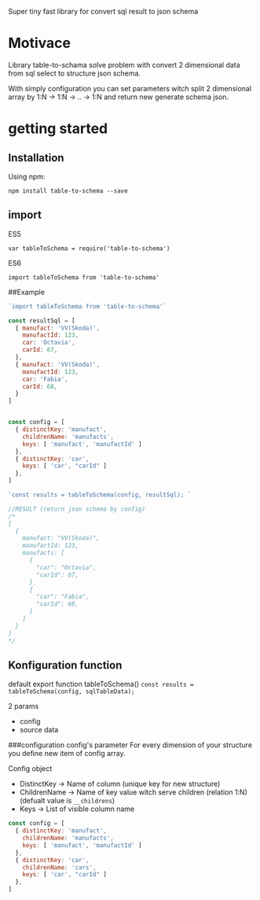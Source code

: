 

Super tiny fast library for convert sql result to json schema


# Motivace

Library table-to-schama solve problem with convert 2 dimensional data from sql select
to structure json schema.

With simply configuration you can set parameters witch split 2 dimensional array
by 1:N → 1:N → .. → 1:N and return new generate schema json.



# getting started

## Installation

Using npm:

`npm install table-to-schema --save`


## import

ES5

`var tableToSchema = require('table-to-schema')`

ES6

`import tableToSchema from 'table-to-schema'`


##Example
```js
`import tableToSchema from 'table-to-schema'`

const resultSql = [
  { manufact: 'VV(Skoda)',
    manufactId: 123,
    car: 'Octavia',
    carId: 67,
  },
  { manufact: 'VV(Skoda)',
    manufactId: 123,
    car: 'Fabia',
    carId: 68,
  }
]


const config = [
  { distinctKey: 'manufact',     
    childrenName: 'manufacts',
    keys: [ 'manufact', 'manufactId' ]
  },
  { distinctKey: 'car',
    keys: [ 'car', "carId" ]
  },
]

`const results = tableToSchema(config, resultSql); `

//RESULT (return json schema by config)
/*
[
  {
    manufact: "VV(Skoda)",
    manufactId: 123,
    manufacts: [
      {
        "car": "Octavia",
        "carId": 67,
      },
      {
        "car": "Fabia",
        "carId": 68,
      }
    ]
  }
]
*/

```



## Konfiguration function
default export function tableToSchema()
`const results = tableToSchema(config, sqlTableData);`

2 params
* config
* source data



###configuration config's parameter
For every dimension of your structure you define new item of config array.

Config object
* DistinctKey → Name of column (unique key for new structure)
* ChildrenName → Name of key value witch serve children (relation 1:N) (defualt value is `__childrens`)
* Keys → List of visible column name


```js
const config = [
  { distinctKey: 'manufact',
    childrenName: 'manufacts',
    keys: [ 'manufact', 'manufactId' ]
  },
  { distinctKey: 'car',
    childrenName: 'cars',
    keys: [ 'car', "carId" ]
  },
]
 ```
